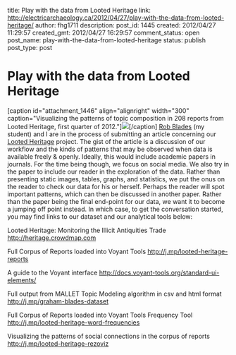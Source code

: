 title: Play with the data from Looted Heritage
link: http://electricarchaeology.ca/2012/04/27/play-with-the-data-from-looted-heritage/
author: fhg1711
description: 
post_id: 1445
created: 2012/04/27 11:29:57
created_gmt: 2012/04/27 16:29:57
comment_status: open
post_name: play-with-the-data-from-looted-heritage
status: publish
post_type: post

# Play with the data from Looted Heritage

[caption id="attachment_1446" align="alignright" width="300" caption="Visualizing the patterns of topic composition in 208 reports from Looted Heritage, first quarter of 2012."]![](https://electricarchaeologist.files.wordpress.com/2012/04/2-mode-apr17-filtered-edge-weight-20-up-then-stats-w-labels.png?w=300)[/caption] [Rob Blades](https://twitter.com/#!/BladesRob) (my student) and I are in the process of submitting an article concerning our [Looted Heritage](http://heritage.crowdmap.com) project. The gist of the article is a discussion of our workflow and the kinds of patterns that may be observed when data is available freely & openly. Ideally, this would include academic papers in journals. For the time being though, we focus on social media. We also try in the paper to include our reader in the exploration of the data. Rather than presenting static images, tables, graphs, and statistics, we put the onus on the reader to check our data for his or herself. Perhaps the reader will spot important patterns, which can then be discussed in another paper. Rather than the paper being the final end-point for our data, we want it to become a jumping off point instead. In which case, to get the conversation started, you may find links to our dataset and our analytical tools below: 

Looted Heritage: Monitoring the Illicit Antiquities Trade
<http://heritage.crowdmap.com>

Full Corpus of Reports loaded into Voyant Tools
<http://j.mp/looted-heritage-reports>

A guide to the Voyant interface
<http://docs.voyant-tools.org/standard-ui-elements/>

Full output from MALLET Topic Modeling algorithm in csv and html format
<http://j.mp/graham-blades-dataset>

Full Corpus of Reports loaded into Voyant Tools Frequency Tool
<http://j.mp/looted-heritage-word-frequencies>

Visualizing the patterns of social connections in the corpus of reports
<http://j.mp/looted-heritage-rezoviz>